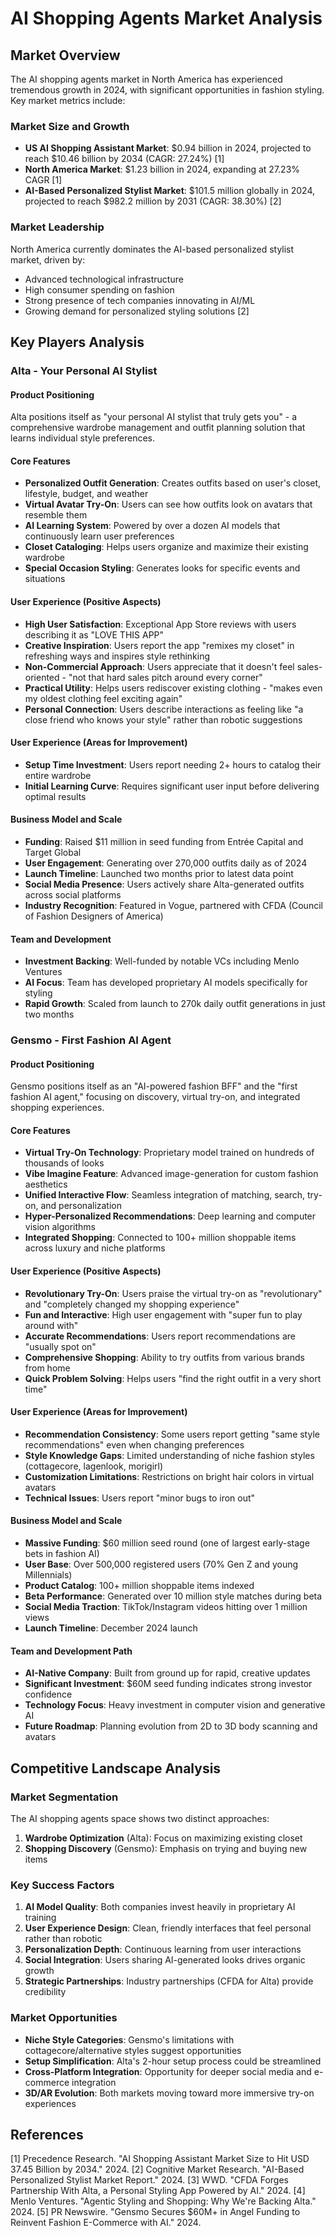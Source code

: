 # AI Shopping Agents Market Analysis

## Market Overview

The AI shopping agents market in North America has experienced tremendous growth in 2024, with significant opportunities in fashion styling. Key market metrics include:

### Market Size and Growth
- **US AI Shopping Assistant Market**: $0.94 billion in 2024, projected to reach $10.46 billion by 2034 (CAGR: 27.24%) [1]
- **North America Market**: $1.23 billion in 2024, expanding at 27.23% CAGR [1]
- **AI-Based Personalized Stylist Market**: $101.5 million globally in 2024, projected to reach $982.2 million by 2031 (CAGR: 38.30%) [2]

### Market Leadership
North America currently dominates the AI-based personalized stylist market, driven by:
- Advanced technological infrastructure
- High consumer spending on fashion
- Strong presence of tech companies innovating in AI/ML
- Growing demand for personalized styling solutions [2]

## Key Players Analysis

### Alta - Your Personal AI Stylist

#### Product Positioning
Alta positions itself as "your personal AI stylist that truly gets you" - a comprehensive wardrobe management and outfit planning solution that learns individual style preferences.

#### Core Features
- **Personalized Outfit Generation**: Creates outfits based on user's closet, lifestyle, budget, and weather
- **Virtual Avatar Try-On**: Users can see how outfits look on avatars that resemble them
- **AI Learning System**: Powered by over a dozen AI models that continuously learn user preferences
- **Closet Cataloging**: Helps users organize and maximize their existing wardrobe
- **Special Occasion Styling**: Generates looks for specific events and situations

#### User Experience (Positive Aspects)
- **High User Satisfaction**: Exceptional App Store reviews with users describing it as "LOVE THIS APP"
- **Creative Inspiration**: Users report the app "remixes my closet" in refreshing ways and inspires style rethinking
- **Non-Commercial Approach**: Users appreciate that it doesn't feel sales-oriented - "not that hard sales pitch around every corner"
- **Practical Utility**: Helps users rediscover existing clothing - "makes even my oldest clothing feel exciting again"
- **Personal Connection**: Users describe interactions as feeling like "a close friend who knows your style" rather than robotic suggestions

#### User Experience (Areas for Improvement)
- **Setup Time Investment**: Users report needing 2+ hours to catalog their entire wardrobe
- **Initial Learning Curve**: Requires significant user input before delivering optimal results

#### Business Model and Scale
- **Funding**: Raised $11 million in seed funding from Entrée Capital and Target Global
- **User Engagement**: Generating over 270,000 outfits daily as of 2024
- **Launch Timeline**: Launched two months prior to latest data point
- **Social Media Presence**: Users actively share Alta-generated outfits across social platforms
- **Industry Recognition**: Featured in Vogue, partnered with CFDA (Council of Fashion Designers of America)

#### Team and Development
- **Investment Backing**: Well-funded by notable VCs including Menlo Ventures
- **AI Focus**: Team has developed proprietary AI models specifically for styling
- **Rapid Growth**: Scaled from launch to 270k daily outfit generations in just two months

### Gensmo - First Fashion AI Agent

#### Product Positioning
Gensmo positions itself as an "AI-powered fashion BFF" and the "first fashion AI agent," focusing on discovery, virtual try-on, and integrated shopping experiences.

#### Core Features
- **Virtual Try-On Technology**: Proprietary model trained on hundreds of thousands of looks
- **Vibe Imagine Feature**: Advanced image-generation for custom fashion aesthetics
- **Unified Interactive Flow**: Seamless integration of matching, search, try-on, and personalization
- **Hyper-Personalized Recommendations**: Deep learning and computer vision algorithms
- **Integrated Shopping**: Connected to 100+ million shoppable items across luxury and niche platforms

#### User Experience (Positive Aspects)
- **Revolutionary Try-On**: Users praise the virtual try-on as "revolutionary" and "completely changed my shopping experience"
- **Fun and Interactive**: High user engagement with "super fun to play around with"
- **Accurate Recommendations**: Users report recommendations are "usually spot on"
- **Comprehensive Shopping**: Ability to try outfits from various brands from home
- **Quick Problem Solving**: Helps users "find the right outfit in a very short time"

#### User Experience (Areas for Improvement)
- **Recommendation Consistency**: Some users report getting "same style recommendations" even when changing preferences
- **Style Knowledge Gaps**: Limited understanding of niche fashion styles (cottagecore, lagenlook, morigirl)
- **Customization Limitations**: Restrictions on bright hair colors in virtual avatars
- **Technical Issues**: Users report "minor bugs to iron out"

#### Business Model and Scale
- **Massive Funding**: $60 million seed round (one of largest early-stage bets in fashion AI)
- **User Base**: Over 500,000 registered users (70% Gen Z and young Millennials)
- **Product Catalog**: 100+ million shoppable items indexed
- **Beta Performance**: Generated over 10 million style matches during beta
- **Social Media Traction**: TikTok/Instagram videos hitting over 1 million views
- **Launch Timeline**: December 2024 launch

#### Team and Development Path
- **AI-Native Company**: Built from ground up for rapid, creative updates
- **Significant Investment**: $60M seed funding indicates strong investor confidence
- **Technology Focus**: Heavy investment in computer vision and generative AI
- **Future Roadmap**: Planning evolution from 2D to 3D body scanning and avatars

## Competitive Landscape Analysis

### Market Segmentation
The AI shopping agents space shows two distinct approaches:
1. **Wardrobe Optimization** (Alta): Focus on maximizing existing closet
2. **Shopping Discovery** (Gensmo): Emphasis on trying and buying new items

### Key Success Factors
1. **AI Model Quality**: Both companies invest heavily in proprietary AI training
2. **User Experience Design**: Clean, friendly interfaces that feel personal rather than robotic
3. **Personalization Depth**: Continuous learning from user interactions
4. **Social Integration**: Users sharing AI-generated looks drives organic growth
5. **Strategic Partnerships**: Industry partnerships (CFDA for Alta) provide credibility

### Market Opportunities
- **Niche Style Categories**: Gensmo's limitations with cottagecore/alternative styles suggest opportunities
- **Setup Simplification**: Alta's 2-hour setup process could be streamlined
- **Cross-Platform Integration**: Opportunity for deeper social media and e-commerce integration
- **3D/AR Evolution**: Both markets moving toward more immersive try-on experiences

## References

[1] Precedence Research. "AI Shopping Assistant Market Size to Hit USD 37.45 Billion by 2034." 2024.
[2] Cognitive Market Research. "AI-Based Personalized Stylist Market Report." 2024.
[3] WWD. "CFDA Forges Partnership With Alta, a Personal Styling App Powered by AI." 2024.
[4] Menlo Ventures. "Agentic Styling and Shopping: Why We're Backing Alta." 2024.
[5] PR Newswire. "Gensmo Secures $60M+ in Angel Funding to Reinvent Fashion E-Commerce with AI." 2024.